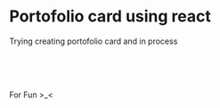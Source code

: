<h1>Portofolio card using react</h1>
<p>Trying creating portofolio card and in process</p>
<br><br><br>
<p> For Fun >_< </p>
